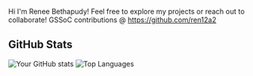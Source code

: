 Hi 
I'm Renee Bethapudy!
Feel free to explore my projects or reach out to collaborate!
GSSoC contributions @ https://github.com/ren12a2

## GitHub Stats

![Your GitHub stats](https://github-readme-stats.vercel.app/api?username=RMB1907&show_icons=true&theme=radical)
![Top Languages](https://github-readme-stats.vercel.app/api/top-langs/?username=RMB1907&layout=compact&theme=radical)



<!--
**RMB1907/RMB1907** is a ✨ _special_ ✨ repository because its `README.md` (this file) appears on your GitHub profile.

Here are some ideas to get you started:

- 🔭 I’m currently working on ...
- 🌱 I’m currently learning ...
- 👯 I’m looking to collaborate on ...
- 🤔 I’m looking for help with ...
- 💬 Ask me about ...
- 📫 How to reach me: ...
- 😄 Pronouns: ...
- ⚡ Fun fact: ...
-->
